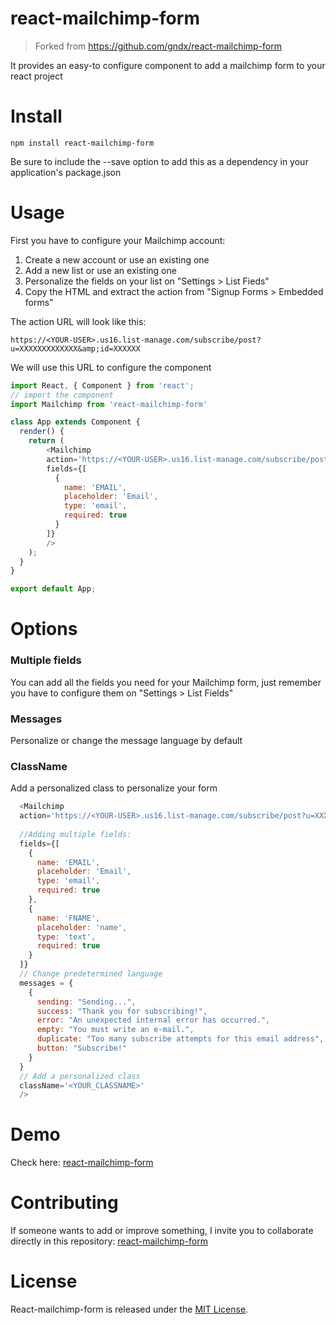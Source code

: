 # react-mailchimp-form
>Forked from https://github.com/gndx/react-mailchimp-form

It provides an easy-to configure component to add a mailchimp form to your react project

# Install 

```npm
npm install react-mailchimp-form
```

Be sure to include the --save option to add this as a dependency in your application's package.json

# Usage 

First you have to configure your Mailchimp account:

1. Create a new account or use an existing one
2. Add a new list or use an existing one
3. Personalize the fields on your list on "Settings > List Fieds"
4. Copy the HTML and extract the action from "Signup Forms > Embedded forms"

The action URL will look like this:
```
https://<YOUR-USER>.us16.list-manage.com/subscribe/post?u=XXXXXXXXXXXXX&amp;id=XXXXXX
```
We will use this URL to configure the component


```js
import React, { Component } from 'react';
// import the component
import Mailchimp from 'react-mailchimp-form'

class App extends Component {
  render() {
    return (
        <Mailchimp
        action='https://<YOUR-USER>.us16.list-manage.com/subscribe/post?u=XXXXXXXXXXXXX&amp;id=XXXXXX'
        fields={[
          {
            name: 'EMAIL',
            placeholder: 'Email',
            type: 'email',
            required: true
          }
        ]}
        />
    );
  }
}

export default App;
```

# Options

### Multiple fields
You can add all the fields you need for your Mailchimp form, just remember you have to configure them on "Settings > List Fields"

### Messages
Personalize or change the message language by default

### ClassName
Add a personalized class to personalize your form

```js
  <Mailchimp
  action='https://<YOUR-USER>.us16.list-manage.com/subscribe/post?u=XXXXXXXXXXXXX&amp;id=XXXXXX' 
  
  //Adding multiple fields:
  fields={[
    {
      name: 'EMAIL',
      placeholder: 'Email',
      type: 'email',
      required: true
    },
    {
      name: 'FNAME',
      placeholder: 'name',
      type: 'text',
      required: true
    }
  ]}
  // Change predetermined language
  messages = {
    {
      sending: "Sending...",
      success: "Thank you for subscribing!",
      error: "An unexpected internal error has occurred.",
      empty: "You must write an e-mail.",
      duplicate: "Too many subscribe attempts for this email address",
      button: "Subscribe!"
    }
  }
  // Add a personalized class
  className='<YOUR_CLASSNAME>'
  />

```

# Demo
Check here: [react-mailchimp-form](https://arepa-dev.github.io/reactMailchimp/)

# Contributing
If someone wants to add or improve something, I invite you to collaborate directly in this repository: [react-mailchimp-form](https://github.com/gndx/react-mailchimp-form/)

# License
React-mailchimp-form is released under the [MIT License](https://opensource.org/licenses/MIT).
